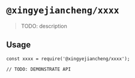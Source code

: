 # `@xingyejiancheng/xxxx`

> TODO: description

## Usage

```
const xxxx = require('@xingyejiancheng/xxxx');

// TODO: DEMONSTRATE API
```
